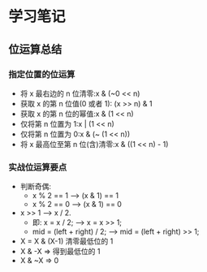# 学习笔记

## 位运算总结

### 指定位置的位运算

+ 将 x 最右边的 n 位清零:x & (~0 << n)
+ 获取 x 的第 n 位值(0 或者 1): (x >> n) & 1
+ 获取 x 的第 n 位的幂值:x & (1 << n)
+ 仅将第 n 位置为 1:x | (1 << n)
+ 仅将第 n 位置为 0:x & (~ (1 << n))
+ 将 x 最高位至第 n 位(含)清零:x & ((1 << n) - 1)

### 实战位运算要点

+ 判断奇偶:
    + x % 2 == 1 —> (x & 1) == 1
    + x % 2 == 0 —> (x & 1) == 0
+ x >> 1 —> x / 2.
    + 即: x = x / 2; —> x = x >> 1;
    + mid = (left + right) / 2; —> mid = (left + right) >> 1;
+ X = X & (X-1) 清零最低位的 1
+ X & -X => 得到最低位的 1
+ X & ~X => 0

